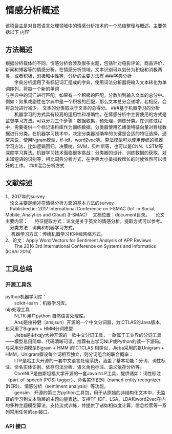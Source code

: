 # 情感分析概述

该项目主是对自然语言处理领域中的情感分析技术的一个总结整理与概述。主要包括以下
内容

## 方法概述
根据分析载体的不同，情感分析会涉及很多主题，包括针对电影评论，商品评价，新闻和博客等的情感分析。在情感分析领域，文本识别可以划分为积极和消极两类，或者积极，消极和中性等，分析的主要方法有
###字典分析      
        &#8195;&#8195;字典分析运用了有标记词汇组成的字典，使用词法分析器将输入文本转化为单词序列，将每一个新的单词  
	与字典中的词汇进行匹配。如果有一个积极的匹配，分数加到输入文本的总分中。例如：如果戏剧性在字典中是一个积极的匹配，那么文本总分会递增，若相反，会将总分进行减少。 文本的分类取决于文本的总得分。
###基于机器学习的分析      
        &#8195;&#8195;机器学习的方式具有较高的适用性和准确性。在情感分析中主要使用的方式是监督学习方法。可以分为三个步骤：数据收集，预处理，训练分类。在训练过程中，需要提供一个标记语料库作为训练数据。分类器使用乙烯类特征向量对目标数据进行分类。在机器学习技术中，决定分类器准确率的关键是合适的特征选择。通常来说，使用Ngram模型，tf-idf，word2vec等。算法模型可以使用传统的机器学习方法，比如逻辑回归，决策树，SVM，贝叶斯等，也可以是CNN、LSTM等深度学习算法。机器学习技术面临很多挑战：分类器的设计，训练数据的获取，对未知短语的识别等，相比词典分析方式，在字典大小呈指数增长的时候依然可以很好的工作。
###混合分析方式  
## 文献综述
1、2017年的survey  
    &#8195;论文主要是阐述在情感分析方面的基本方法的survey。  
    &#8195;Published in: 2017 International Conference on I-SMAC (IoT in Social, Mobile, Analytics and Cloud) (I-SMAC)
    &#8195;文档位置：document目录。
    &#8195;论文主要内容：
       &#8195; 特征提取方式：论文是关于英文的情感分析，提取方式可以参考。  
	&#8195;分类方法：词典和机器学习方式。  
        &#8195; 机器学习方式：传统机器学习和神经网络方式。  
2、论文：Apply Word Vectors for Sentiment Analysis of APP Reviews   
   &#8195;&#8195;The 2016 3rd International Conference on Systems and Informatics (ICSAI 2016)
   	
## 工具总结

### 开源工具包
python机器学习库：  
    &#8195;&#8195;scikit-learn：机器学习库。  
nlp处理工具：  
    &#8195;&#8195;NLTK:用户python 自然语言处理库。  
    &#8195;&#8195;Ansj是由孙健（ansjsun）开源的一个中文分词器，为ICTLAS的Java版本，也采用了Bigram + HMM分词模型  
    &#8195;&#8195;Jieba是由fxsjy大神开源的一款中文分词工具，一款属于工业界的分词工具——模型易用简单、代码清晰可读，推荐有志学习NLP或Python的读一下源码。与采用分词模型Bigram + HMM 的ICTCLAS 相类似，Jieba采用的是Unigram + HMM。Unigram假设每个词相互独立，则分词组合的联合概率：  
    &#8195;&#8195;LTP是哈工大开源的一套中文语言处理系统，涵盖了基本功能：分词、词性标注、命名实体识别、依存句法分析、语义角色标注、语义依存分析等。     
    &#8195;&#8195;CoreNLP是由斯坦福大学开源的一套Java NLP工具，提供诸如：词性标注（part-of-speech (POS) tagger）、命名实体识别（named entity recognizer (NER)）、情感分析（sentiment analysis）等功能。  
    &#8195;&#8195;gensim：开源的第三方python工具包，用于从原始的非结构化文本中，无监督的学习到文本隐层的主题向量表达。支持TF-IDF、LSA、LDA和word2vec在内的多种主题模型算法，支持流式训练，并提供了诸如相似度计算，信息检索等一系列常用任务的api接口。  
###  API 接口
